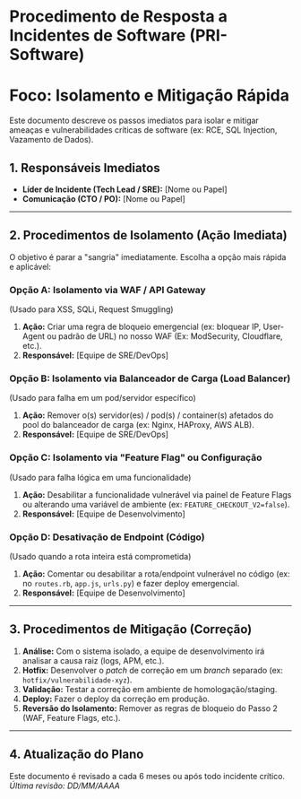 # Procedimento de Resposta a Incidentes de Software (PRI-Software)
# Foco: Isolamento e Mitigação Rápida

Este documento descreve os passos imediatos para isolar e mitigar ameaças e vulnerabilidades críticas de software (ex: RCE, SQL Injection, Vazamento de Dados).

## 1. Responsáveis Imediatos

* **Líder de Incidente (Tech Lead / SRE):** [Nome ou Papel]
* **Comunicação (CTO / PO):** [Nome ou Papel]

---

## 2. Procedimentos de Isolamento (Ação Imediata)

O objetivo é parar a "sangria" imediatamente. Escolha a opção mais rápida e aplicável:

### Opção A: Isolamento via WAF / API Gateway
(Usado para XSS, SQLi, Request Smuggling)

1.  **Ação:** Criar uma regra de bloqueio emergencial (ex: bloquear IP, User-Agent ou padrão de URL) no nosso WAF (Ex: ModSecurity, Cloudflare, etc.).
2.  **Responsável:** [Equipe de SRE/DevOps]

### Opção B: Isolamento via Balanceador de Carga (Load Balancer)
(Usado para falha em um pod/servidor específico)

1.  **Ação:** Remover o(s) servidor(es) / pod(s) / container(s) afetados do pool do balanceador de carga (ex: Nginx, HAProxy, AWS ALB).
2.  **Responsável:** [Equipe de SRE/DevOps]

### Opção C: Isolamento via "Feature Flag" ou Configuração
(Usado para falha lógica em uma funcionalidade)

1.  **Ação:** Desabilitar a funcionalidade vulnerável via painel de Feature Flags ou alterando uma variável de ambiente (ex: `FEATURE_CHECKOUT_V2=false`).
2.  **Responsável:** [Equipe de Desenvolvimento]

### Opção D: Desativação de Endpoint (Código)
(Usado quando a rota inteira está comprometida)

1.  **Ação:** Comentar ou desabilitar a rota/endpoint vulnerável no código (ex: no `routes.rb`, `app.js`, `urls.py`) e fazer deploy emergencial.
2.  **Responsável:** [Equipe de Desenvolvimento]

---

## 3. Procedimentos de Mitigação (Correção)

1.  **Análise:** Com o sistema isolado, a equipe de desenvolvimento irá analisar a causa raiz (logs, APM, etc.).
2.  **Hotfix:** Desenvolver o *patch* de correção em um *branch* separado (ex: `hotfix/vulnerabilidade-xyz`).
3.  **Validação:** Testar a correção em ambiente de homologação/staging.
4.  **Deploy:** Fazer o deploy da correção em produção.
5.  **Reversão do Isolamento:** Remover as regras de bloqueio do Passo 2 (WAF, Feature Flags, etc.).

---

## 4. Atualização do Plano

Este documento é revisado a cada 6 meses ou após todo incidente crítico.
*Última revisão: DD/MM/AAAA*
